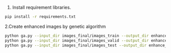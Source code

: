 1. Install requirement libraries.
```bash
pip install -r requirements.txt
```
2.Create enhanced images by genetic algorithm
```bash
python ga.py --input_dir images_final/images_train --output_dir enhance_train
python ga.py --input_dir images_final/images_valid --output_dir enhance_valid
python ga.py --input_dir images_final/images_test --output_dir enhance_test
```
